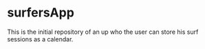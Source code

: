 # surfersApp
This is the initial repository of an up who the user can store his surf sessions as a calendar.
